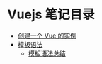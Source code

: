 # Vuejs 笔记目录

* [创建一个 Vue 的实例](./note/instance.md)
* [模板语法](./note/syntax.md)
  * [模板语法总结](./note/summary.md)






